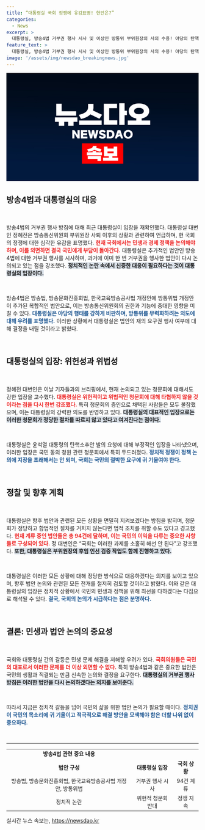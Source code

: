```yaml
---
title: “대통령실 국회 정쟁에 유감표명! 현안은?”
categories:
  - News
excerpt: >
  대통령실, 방송4법 거부권 행사 시사 및 이상인 방통위 부위원장의 사의 수용! 야당의 탄핵소추안에 대한 강력 반발과 위헌적 청문회 재확인. 정치권의 갈등 속 국민의 고통을 외면 말라는 메시지!
feature_text: >
  대통령실, 방송4법 거부권 행사 시사 및 이상인 방통위 부위원장의 사의 수용! 야당의 탄핵소추안에 대한 강력 반발과 위헌적 청문회 재확인. 정치권의 갈등 속 국민의 고통을 외면 말라는 메시지!
image: '/assets/img/newsdao_breakingnews.jpg'
---
```


<p><img src="/assets/img/newsdao_breakingnews.jpg" alt="flaretime 속보" /></p>

<h2 data-ke-size="size26">방송4법과 대통령실의 대응</h2>

<p data-ke-size="size16">&nbsp;</p> 

<p>방송4법의 거부권 행사 방침에 대해 최근 대통령실이 입장을 재확인했다. 대통령실 대변인 정혜전은 방송통신위원회 부위원장 사퇴 이후의 상황과 관련하여 언급하며, 현 국회의 정쟁에 대한 심각한 유감을 표명했다. <b><span style="color: #ee2323;">현재 국회에서는 민생과 경제 정책을 논의해야 하며, 이를 외면하면 결국 국민에게 부담이 돌아간다.</span></b> 대통령실은 추가적인 법안인 방송4법에 대한 거부권 행사를 시사하며, 과거에 이미 한 번 거부권을 행사한 법안이 다시 논의되고 있는 점을 강조했다. <b><span style="background-color: #21538527;">정치적인 논란 속에서 신중한 대응이 필요하다는 것이 대통령실의 입장이다.</span></b> </p>

<p data-ke-size="size16">&nbsp;</p> 

<p>방송4법은 방송법, 방송문화진흥회법, 한국교육방송공사법 개정안에 방통위법 개정안이 추가된 복합적인 법안으로, 이는 방송통신위원회의 권한과 기능에 중대한 영향을 미칠 수 있다. <b><span style="color: #1a5490;">대통령실은 야당의 행태를 강하게 비판하며, 방통위를 무력화하려는 의도에 대해 우려를 표명했다.</span></b> 이러한 상황에서 대통령실은 법안의 재의 요구권 행사 여부에 대해 결정을 내릴 것이라고 밝혔다. </p>

<p data-ke-size="size16">&nbsp;</p> 

<h2 data-ke-size="size26">대통령실의 입장: 위헌성과 위법성</h2>

<p data-ke-size="size16">&nbsp;</p>

<p>정혜전 대변인은 이날 기자들과의 브리핑에서, 현재 논의되고 있는 청문회에 대해서도 강한 입장을 고수했다. <b><span style="color: #ee2323;">대통령실은 위헌적이고 위법적인 청문회에 대해 타협하지 않을 것이라는 점을 다시 한번 강조했다.</span></b> 특히 청문회의 증인으로 채택된 사람들은 모두 불참했으며, 이는 대통령실의 강력한 의도를 반영하고 있다. <b><span style="background-color: #21538527;">대통령실의 대표적인 입장으로는 이러한 청문회가 정당한 절차를 따르지 않고 있다고 여겨진다는 점이다.</span></b>  </p>

<p data-ke-size="size16">&nbsp;</p> 

<p>대통령실은 윤석열 대통령의 탄핵소추안 발의 요청에 대해 부정적인 입장을 나타냈으며, 이러한 입장은 국민 동의 청원 관련 청문회에서 특히 두드러졌다. <b><span style="color: #1a5490;">정치적 정쟁이 정책 논의에 지장을 초래해서는 안 되며, 국회는 국민의 절박한 요구에 귀 기울여야 한다.</span></b></p>

<p data-ke-size="size16">&nbsp;</p>

<h2 data-ke-size="size26">정찰 및 향후 계획</h2>

<p data-ke-size="size16">&nbsp;</p>

<p>대통령실은 향후 법안과 관련된 모든 상황을 면밀히 지켜보겠다는 방침을 밝히며, 청문회가 정당하고 합법적인 절차를 거치지 않는다면 법적 조치를 취할 수도 있다고 경고했다. <b><span style="color: #ee2323;">현재 계류 중인 법안들은 총 94건에 달하며, 이는 국민의 이익을 다루는 중요한 사항들로 구성되어 있다.</span></b> 정 대변인은 “국회는 이러한 과제를 소홀히 해선 안 된다”고 강조했다. <b><span style="background-color: #21538527;">또한, 대통령실은 부위원장의 후임 인선 검증 작업도 함께 진행하고 있다.</span></b> </p>

<p data-ke-size="size16">&nbsp;</p>

<p>대통령실은 이러한 모든 상황에 대해 정당한 방식으로 대응하겠다는 의지를 보이고 있으며, 향후 법안 논의와 관련된 모든 전개를 철저히 검토할 것이라고 밝혔다. 이와 같은 대통령실의 입장은 정치적 상황에서 국민의 민생과 정책을 위해 최선을 다하겠다는 다짐으로 해석될 수 있다. <b><span style="color: #1a5490;">결국, 국회의 논의가 시급하다는 점은 분명하다.</span></b> </p>

<p data-ke-size="size16">&nbsp;</p> 

<h2 data-ke-size="size26">결론: 민생과 법안 논의의 중요성</h2>

<p data-ke-size="size16">&nbsp;</p>

<p>국회와 대통령실 간의 갈등은 민생 문제 해결을 저해할 우려가 있다. <b><span style="color: #ee2323;">국회의원들은 국민의 대표로서 이러한 문제를 더 이상 외면할 수 없다.</span></b> 특히 방송4법과 같은 중요한 법안은 국민의 생활과 직결되는 만큼 신속한 논의와 결정을 요구한다. <b><span style="background-color: #21538527;">대통령실의 거부권 행사 방침은 이러한 법안을 다시 논의하겠다는 의지를 보여준다.</span></b> </p>

<p data-ke-size="size16">&nbsp;</p>

<p>따라서 지금은 정치적 갈등을 넘어 국민의 삶을 위한 법안 논의가 필요할 때이다. <b><span style="color: #1a5490;">정치권이 국민의 목소리에 귀 기울이고 적극적으로 해결 방안을 모색해야 함은 더할 나위 없이 중요하다.</span></b> </p>

<p data-ke-size="size16">&nbsp;</p> 

<hr>

<table style="width: 100%; border-collapse: collapse;">
<tr>
<td style="text-align: center; height: 17px;"><b>방송4법 관련 중요 내용</b></td>
</tr>
<tr>
<td style="text-align: center; height: 17px;"><b>법안 구성</b></td>
<td style="text-align: center; height: 17px;"><b>대통령실 입장</b></td>
<td style="text-align: center; height: 17px;"><b>국회 상황</b></td>
</tr>
<tr>
<td style="text-align: center; height: 17px;">방송법, 방송문화진흥회법, 한국교육방송공사법 개정안, 방통위법</td>
<td style="text-align: center; height: 17px;">거부권 행사 시사</td>
<td style="text-align: center; height: 17px;">94건 계류</td>
</tr>
<tr>
<td style="text-align: center; height: 17px;">정치적 논란</td>
<td style="text-align: center; height: 17px;">위헌적 청문회 반대</td>
<td style="text-align: center; height: 17px;">정쟁 지속</td>
</tr>
</table>
실시간 뉴스 속보는, <a href="https://newsdao.kr" rel="dofollow">https://newsdao.kr</a>


